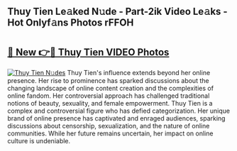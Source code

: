 ## Thuy Tien Le𝚊ked N𝚞de - Part-2ik Video Le𝚊ks - Hot Onlyf𝚊ns Photos rFFOH

# <h2><a href="http://ab89009.deff.icu/?id=Thuy+Tien">🔗 New 👉🔴 Thuy Tien VIDEO Photos</a></h2>

[![Thuy Tien N𝚞des](https://i.imgur.com/rIISA9y.gif)](http://ab89009.deff.icu/?id=Thuy+Tien)
Thuy Tien's influence extends beyond her online presence. Her rise to prominence has sparked discussions about the changing landscape of online content creation and the complexities of online fandom. Her controversial approach has challenged traditional notions of beauty, sexuality, and female empowerment. Thuy Tien is a complex and controversial figure who has defied categorization. Her unique brand of online presence has captivated and enraged audiences, sparking discussions about censorship, sexualization, and the nature of online communities. While her future remains uncertain, her impact on online culture is undeniable.
